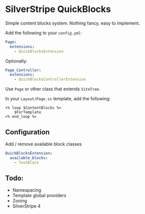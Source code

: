 # SilverStripe QuickBlocks 

Simple content blocks system. Nothing fancy, easy to implement.

Add the following to your `config.yml`:

```yaml
Page:
  extensions:
    - QuickBlocksExtension
```

Optionally:

```yaml
Page_Controller:
  extensions:
    - QuickBlocksControllerExtension
```

Use `Page` or other class that extends `SiteTree`.

In your `Layout/Page.ss` template, add the following:

```silverstripe
<% loop $ContentBlocks %>
    $ForTemplate
<% end_loop %>
```

## Configuration

Add / remove available block classes

```yaml
QuickBlocksExtension:
  available_blocks:
    - TextBlock
```

## Todo:

* Namespacing
* Template global providers
* Zoning
* SilverStripe 4